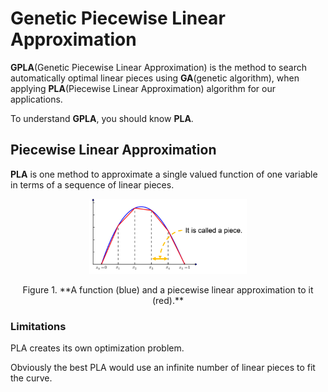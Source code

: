 # Genetic Piecewise Linear Approximation

**GPLA**(Genetic Piecewise Linear Approximation) is the method to search automatically optimal linear pieces using **GA**(genetic algorithm), when applying **PLA**(Piecewise Linear Approximation) algorithm for our applications.

To understand **GPLA**, you should know **PLA**.

## Piecewise Linear Approximation

**PLA** is one method to approximate a single valued function of one variable in terms of a sequence of linear pieces.

<p align="center">
<img src="./figures/figure1_example_of_pla.png" width="50%">
</p>

<p align="center"> Figure 1. **A function (blue) and a piecewise linear approximation to it (red).** </p>


### Limitations

PLA creates its own optimization problem. 

Obviously the best PLA would use an infinite number of linear pieces to fit the curve. 


